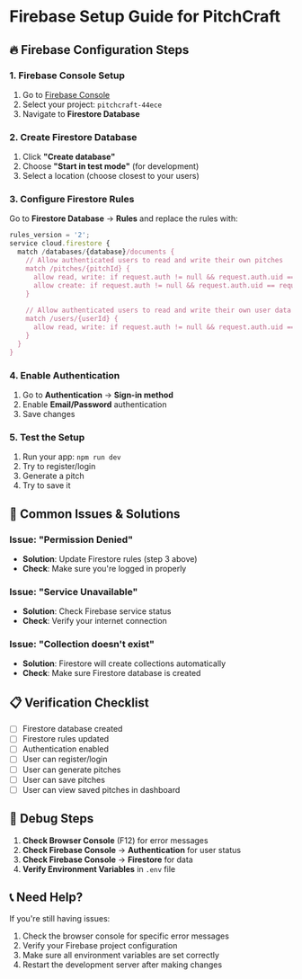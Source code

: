 # Firebase Setup Guide for PitchCraft

## 🔥 Firebase Configuration Steps

### 1. **Firebase Console Setup**
1. Go to [Firebase Console](https://console.firebase.google.com/)
2. Select your project: `pitchcraft-44ece`
3. Navigate to **Firestore Database**

### 2. **Create Firestore Database**
1. Click **"Create database"**
2. Choose **"Start in test mode"** (for development)
3. Select a location (choose closest to your users)

### 3. **Configure Firestore Rules**
Go to **Firestore Database** → **Rules** and replace the rules with:

```javascript
rules_version = '2';
service cloud.firestore {
  match /databases/{database}/documents {
    // Allow authenticated users to read and write their own pitches
    match /pitches/{pitchId} {
      allow read, write: if request.auth != null && request.auth.uid == resource.data.uid;
      allow create: if request.auth != null && request.auth.uid == request.resource.data.uid;
    }
    
    // Allow authenticated users to read and write their own user data
    match /users/{userId} {
      allow read, write: if request.auth != null && request.auth.uid == userId;
    }
  }
}
```

### 4. **Enable Authentication**
1. Go to **Authentication** → **Sign-in method**
2. Enable **Email/Password** authentication
3. Save changes

### 5. **Test the Setup**
1. Run your app: `npm run dev`
2. Try to register/login
3. Generate a pitch
4. Try to save it

## 🚨 Common Issues & Solutions

### **Issue: "Permission Denied"**
- **Solution**: Update Firestore rules (step 3 above)
- **Check**: Make sure you're logged in properly

### **Issue: "Service Unavailable"**
- **Solution**: Check Firebase service status
- **Check**: Verify your internet connection

### **Issue: "Collection doesn't exist"**
- **Solution**: Firestore will create collections automatically
- **Check**: Make sure Firestore database is created

## 📋 Verification Checklist

- [ ] Firestore database created
- [ ] Firestore rules updated
- [ ] Authentication enabled
- [ ] User can register/login
- [ ] User can generate pitches
- [ ] User can save pitches
- [ ] User can view saved pitches in dashboard

## 🔧 Debug Steps

1. **Check Browser Console** (F12) for error messages
2. **Check Firebase Console** → **Authentication** for user status
3. **Check Firebase Console** → **Firestore** for data
4. **Verify Environment Variables** in `.env` file

## 📞 Need Help?

If you're still having issues:
1. Check the browser console for specific error messages
2. Verify your Firebase project configuration
3. Make sure all environment variables are set correctly
4. Restart the development server after making changes
